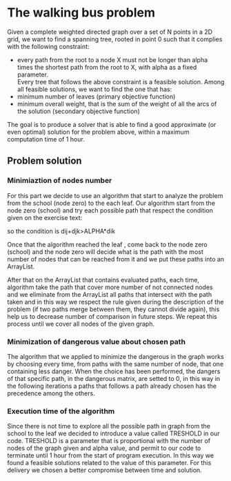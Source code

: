 # The walking bus problem

Given a complete weighted directed graph over a set of N points in a 2D grid, we want to find a spanning tree, 
rooted in point 0 such that it complies with the following constraint:<br />
* every path from the root to a node X must not be longer than alpha times the shortest path from the root 
to X, with alpha as a fixed parameter.<br />
Every tree that follows the above constraint is a feasible solution. Among all feasible solutions, we want 
to find the one that has:<br />
* minimum number of leaves (primary objective function) <br />
* minimum overall weight, that is the sum of the weight of all the arcs of the solution (secondary objective function) <br />

The goal is to produce a solver that is able to find a good approximate (or even optimal) solution for the 
problem above, within a maximum computation time of 1 hour.

## Problem solution

### Minimiaztion of nodes number

For this part we decide to use an algorithm that start to analyze the problem from the school (node zero)
to the each leaf.
Our algorithm start from the node zero (school) and try each possible path that respect the condition given
on the exercise text:<br />

so the condition is dij+djk>ALPHA*dik <br />

Once that the algorithm reached the leaf , come back to the node zero (school) and the node zero will
decide what is the path with the most number of nodes that can be reached from it and we put these paths
into an ArrayList. <br />

After that on the ArrayList that contains evaluated paths, each time, algorithm take the path that cover
more number of not connected nodes and we eliminate from the ArrayList all paths that intersect with the
path taken and in this way we respect the rule given during the description of the problem (if two paths
merge between them, they cannot divide again), this help us to decrease number of comparison in future
steps. We repeat this process until we cover all nodes of the given graph.

### Minimization of dangerous value about chosen path
The algorithm that we applied to minimize the dangerous in the graph works by choosing every time, from
paths with the same number of node, that one containing less danger.
When the choice has been performed, the dangers of that specific path, in the dangerous matrix, are
setted to 0, in this way in the following iterations a paths that follows a path already chosen has the
precedence among the others.

### Execution time of the algorithm
Since there is not time to explore all the possible path in graph from the school to the leaf we decided to
introduce a value called TRESHOLD in our code.
TRESHOLD is a parameter that is proportional with the number of nodes of the graph given and alpha
value, and permit to our code to terminate until 1 hour from the start of program execution. In this way we
found a feasible solutions related to the value of this parameter. For this delivery we chosen a better
compromise between time and solution.
